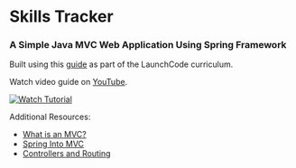 # Skills Tracker
### A Simple Java MVC Web Application Using Spring Framework

Built using this [guide](https://education.launchcode.org/java-web-development/chapters/spring-controllers-and-routes/studio.html) as part of the LaunchCode curriculum.

Watch video guide on [YouTube](https://www.youtube.com/watch?v=4IvQni0AGrs).

[![Watch Tutorial](https://i9.ytimg.com/vi/4IvQni0AGrs/mqdefault.jpg?time=1595102072976&sqp=COikzfgF&rs=AOn4CLBriJCwPNwPObdu-eWo3qzSP9xmvQ)](https://www.youtube.com/watch?v=4IvQni0AGrs "Watch Tutorial")

Additional Resources:
  - [What is an MVC?](https://link.medium.com/OfCWAWmfe8)
  - [Spring Into MVC](https://education.launchcode.org/java-web-development/chapters/spring-intro/index.html)
  - [Controllers and Routing](https://education.launchcode.org/java-web-development/chapters/spring-controllers-and-routes/index.html)
